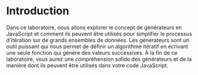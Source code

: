 # Introduction

Dans ce laboratoire, nous allons explorer le concept de générateurs en JavaScript et comment ils peuvent être utilisés pour simplifier le processus d'itération sur de grands ensembles de données. Les générateurs sont un outil puissant qui nous permet de définir un algorithme itératif en écrivant une seule fonction qui génère des valeurs successives. À la fin de ce laboratoire, vous aurez une compréhension solide des générateurs et de la manière dont ils peuvent être utilisés dans votre code JavaScript.
